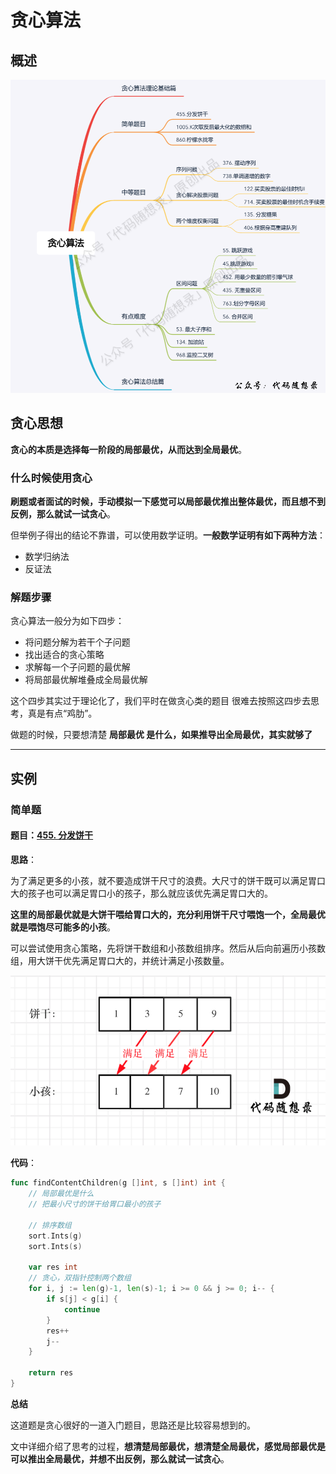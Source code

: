 # 贪心算法

## 概述

<img src="https://raw.githubusercontent.com/disturb-yy/study-coding/main/img/202301211655952.png" alt="贪心算法大纲" style="zoom: 80%;" />



## 贪心思想

**贪心的本质是选择每一阶段的局部最优，从而达到全局最优**。



### 什么时候使用贪心

**刷题或者面试的时候，手动模拟一下感觉可以局部最优推出整体最优，而且想不到反例，那么就试一试贪心**。



但举例子得出的结论不靠谱，可以使用数学证明。**一般数学证明有如下两种方法**：

- 数学归纳法
- 反证法



### 解题步骤

贪心算法一般分为如下四步：

- 将问题分解为若干个子问题
- 找出适合的贪心策略
- 求解每一个子问题的最优解
- 将局部最优解堆叠成全局最优解

这个四步其实过于理论化了，我们平时在做贪心类的题目 很难去按照这四步去思考，真是有点“鸡肋”。

做题的时候，只要想清楚 **局部最优 是什么，如果推导出全局最优，其实就够了**



---------------------------





## 实例



### 简单题



#### **题目**：[455. 分发饼干](https://leetcode.cn/problems/assign-cookies/submissions/)

**思路**：

为了满足更多的小孩，就不要造成饼干尺寸的浪费。大尺寸的饼干既可以满足胃口大的孩子也可以满足胃口小的孩子，那么就应该优先满足胃口大的。

**这里的局部最优就是大饼干喂给胃口大的，充分利用饼干尺寸喂饱一个，全局最优就是喂饱尽可能多的小孩**。

可以尝试使用贪心策略，先将饼干数组和小孩数组排序。然后从后向前遍历小孩数组，用大饼干优先满足胃口大的，并统计满足小孩数量。

<img src="https://raw.githubusercontent.com/disturb-yy/study-coding/main/img/202301211715322.png" alt="455.分发饼干" style="zoom: 67%;" />

**代码**：

```go
func findContentChildren(g []int, s []int) int {
    // 局部最优是什么
    // 把最小尺寸的饼干给胃口最小的孩子

    // 排序数组
    sort.Ints(g)
    sort.Ints(s)

    var res int
    // 贪心，双指针控制两个数组
    for i, j := len(g)-1, len(s)-1; i >= 0 && j >= 0; i-- {
        if s[j] < g[i] {
            continue
        }
        res++
        j--
    }

    return res
}
```



**总结**

这道题是贪心很好的一道入门题目，思路还是比较容易想到的。

文中详细介绍了思考的过程，**想清楚局部最优，想清楚全局最优，感觉局部最优是可以推出全局最优，并想不出反例，那么就试一试贪心**。

## 



